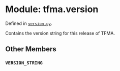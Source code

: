 <div itemscope itemtype="http://developers.google.com/ReferenceObject">
<meta itemprop="name" content="tfma.version" />
<meta itemprop="path" content="Stable" />
<meta itemprop="property" content="VERSION_STRING"/>
</div>

# Module: tfma.version

Defined in
[`version.py`](https://github.com/tensorflow/model-analysis/tree/master/tensorflow_model_analysis/version.py).

<!-- Placeholder for "Used in" -->

Contains the version string for this release of TFMA.

## Other Members

<h3 id="VERSION_STRING"><code>VERSION_STRING</code></h3>
